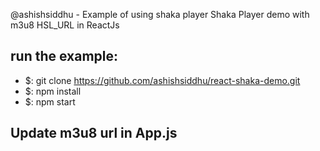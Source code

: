 @ashishsiddhu - Example of using shaka player 
Shaka Player demo with m3u8 HSL_URL in ReactJs

## run the example:
- $: git clone https://github.com/ashishsiddhu/react-shaka-demo.git
- $: npm install
- $: npm start

## Update m3u8 url in App.js